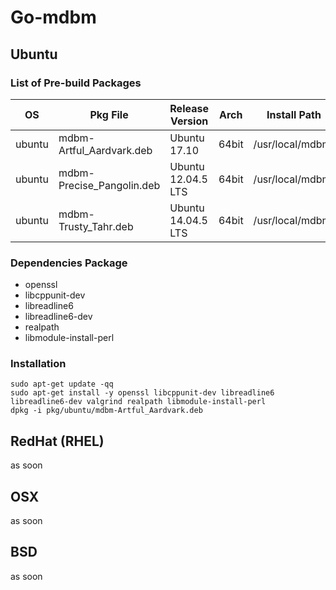 # Go-mdbm

## Ubuntu

### List of Pre-build Packages

|OS|Pkg File|Release Version|Arch|Install Path|
|---|---|---|---|---|
|ubuntu|mdbm-Artful_Aardvark.deb|Ubuntu 17.10|64bit|/usr/local/mdbm/|
|ubuntu|mdbm-Precise_Pangolin.deb|Ubuntu 12.04.5 LTS|64bit|/usr/local/mdbm/|
|ubuntu|mdbm-Trusty_Tahr.deb|Ubuntu 14.04.5 LTS|64bit|/usr/local/mdbm/|

### Dependencies Package

- openssl
- libcppunit-dev 
- libreadline6 
- libreadline6-dev 
- realpath 
- libmodule-install-perl

### Installation

```shell
sudo apt-get update -qq
sudo apt-get install -y openssl libcppunit-dev libreadline6 libreadline6-dev valgrind realpath libmodule-install-perl
dpkg -i pkg/ubuntu/mdbm-Artful_Aardvark.deb
```

## RedHat (RHEL)

as soon

## OSX

as soon

## BSD

as soon

